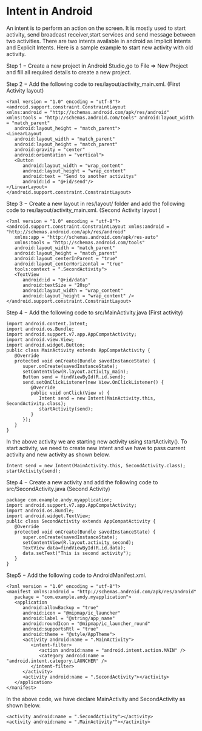 # Intent in Android

An intent is to perform an action on the screen. It is mostly used to start activity, send broadcast receiver,start services and send message between two activities. There are two intents available in android as Implicit Intents and Explicit Intents. Here is a sample example to start new activity with old activity.

Step 1 − Create a new project in Android Studio,go to File ⇒ New Project and fill all required details to create a new project.

Step 2 − Add the following code to res/layout/activity_main.xml. (First Activity layout)
```
<?xml version = "1.0" encoding = "utf-8"?>
<android.support.constraint.ConstraintLayout
xmlns:android = "http://schemas.android.com/apk/res/android" xmlns:tools = "http://schemas.android.com/tools" android:layout_width = "match_parent"
   android:layout_height = "match_parent">
<LinearLayout
   android:layout_width = "match_parent"
   android:layout_height = "match_parent"
   android:gravity = "center"
   android:orientation = "vertical">
   <Button
      android:layout_width = "wrap_content"
      android:layout_height = "wrap_content"
      android:text = "Send to another activitys"
      android:id = "@+id/send"/>
</LinearLayout>
</android.support.constraint.ConstraintLayout>
```
Step 3 − Create a new layout in res/layout/ folder and add the following code to res/layout/activity_main.xml. (Second Activity layout )
```
<?xml version = "1.0" encoding = "utf-8"?>
<android.support.constraint.ConstraintLayout xmlns:android = "http://schemas.android.com/apk/res/android"
   xmlns:app = "http://schemas.android.com/apk/res-auto"
   xmlns:tools = "http://schemas.android.com/tools"
   android:layout_width = "match_parent"
   android:layout_height = "match_parent"
   android:layout_centerInParent = "true"
   android:layout_centerHorizontal = "true"
   tools:context = ".SecondActivity">
   <TextView
      android:id = "@+id/data"
      android:textSize = "20sp"
      android:layout_width = "wrap_content"
      android:layout_height = "wrap_content" />
</android.support.constraint.ConstraintLayout>
```
Step 4 − Add the following code to src/MainActivity.java (First activity)
```
import android.content.Intent;
import android.os.Bundle;
import android.support.v7.app.AppCompatActivity;
import android.view.View;
import android.widget.Button;
public class MainActivity extends AppCompatActivity {
   @Override
   protected void onCreate(Bundle savedInstanceState) {
      super.onCreate(savedInstanceState);
      setContentView(R.layout.activity_main);
      Button send = findViewById(R.id.send);
      send.setOnClickListener(new View.OnClickListener() {
         @Override
         public void onClick(View v) {
            Intent send = new Intent(MainActivity.this, SecondActivity.class);
            startActivity(send);
         }
      });
   }
}
```
In the above activity we are starting new activity using startActivity(). To start activity, we need to create new intent and we have to pass current activity and new activity as shown below.
```
Intent send = new Intent(MainActivity.this, SecondActivity.class);
startActivity(send);
```
Step 4 − Create a new activity and add the following code to src/SecondActivity.java (Second Activity)
```
package com.example.andy.myapplication;
import android.support.v7.app.AppCompatActivity;
import android.os.Bundle;
import android.widget.TextView;
public class SecondActivity extends AppCompatActivity {
   @Override
   protected void onCreate(Bundle savedInstanceState) {
      super.onCreate(savedInstanceState);
      setContentView(R.layout.activity_second);
      TextView data=findViewById(R.id.data);
      data.setText("This is second activity");
   }
}
```
Step5 − Add the following code to AndroidManifest.xml.
```
<?xml version = "1.0" encoding = "utf-8"?>
<manifest xmlns:android = "http://schemas.android.com/apk/res/android"
   package = "com.example.andy.myapplication">
   <application
      android:allowBackup = "true"
      android:icon = "@mipmap/ic_launcher"
      android:label = "@string/app_name"
      android:roundIcon = "@mipmap/ic_launcher_round"
      android:supportsRtl = "true"
      android:theme = "@style/AppTheme">
      <activity android:name = ".MainActivity">
         <intent-filter>
            <action android:name = "android.intent.action.MAIN" />
            <category android:name = "android.intent.category.LAUNCHER" />
         </intent-filter>
      </activity>
      <activity android:name = ".SecondActivity"></activity>
   </application>
</manifest>
```
In the above code, we have declare MainActivity and SecondActivity as shown below.
```
<activity android:name = ".SecondActivity"></activity>
<activity android:name = ".MainActivity""></activity>
```
